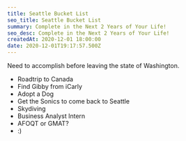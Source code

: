 ```yaml
---
title: Seattle Bucket List
seo_title: Seattle Bucket List
summary: Complete in the Next 2 Years of Your Life!
seo_desc: Complete in the Next 2 Years of Your Life!
createdAt: 2020-12-01 18:00:00
date: 2020-12-01T19:17:57.500Z
---
```

Need to accomplish before leaving the state of Washington.


- Roadtrip to Canada
- Find Gibby from iCarly
- Adopt a Dog
- Get the Sonics to come back to Seattle
- Skydiving
- Business Analyst Intern
- AFOQT or GMAT?
- :)

